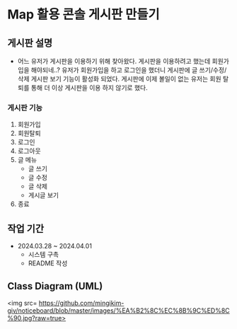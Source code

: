 # Map 활용 콘솔 게시판 만들기

## 게시판 설명
* 어느 유저가 게시판을 이용하기 위해 찾아왔다. 게시판을 이용하려고 했는데 회원가입을 해야되네..? 유저가 회원가입을 하고 로그인을 했더니 게시판에 글 쓰기/수정/삭제 게시판 보기 기능이 활성화 되었다. 게시판에 이제 볼일이 없는 유저는 회원 탈퇴를 통해 더 이상 게시판을 이용 하지 않기로 했다.

### 게시판 기능
1. 회원가입
2. 회원탈퇴
3. 로그인
4. 로그아웃
5. 글 메뉴
    * 글 쓰기
    * 글 수정
    * 글 삭제
    * 게시글 보기 
6. 종료

## 작업 기간
* 2024.03.28 ~ 2024.04.01
  * 시스템 구촉
  * README 작성

## Class Diagram (UML)
<img src= https://github.com/mingikim-giv/noticeboard/blob/master/images/%EA%B2%8C%EC%8B%9C%ED%8C%90.jpg?raw=true>
